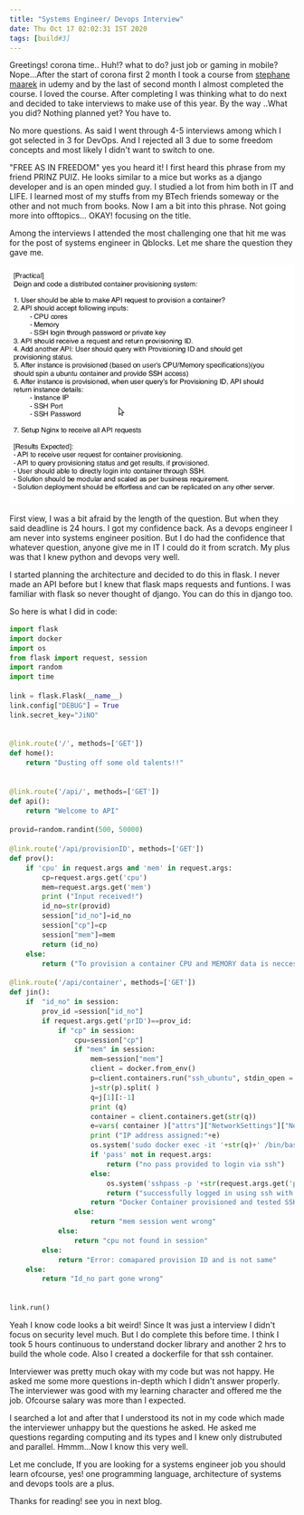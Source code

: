 ```yaml
---
title: "Systems Engineer/ Devops Interview"
date: Thu Oct 17 02:02:31 IST 2020
tags: [build#3]
---
```


Greetings! corona time.. Huh!? what to do? just job or gaming in mobile? Nope...After the start of corona first 2 month I took a course from [stephane maarek](https://www.udemy.com/user/stephane-maarek/) in udemy and by the last of second month I almost completed the course. I loved the course. After completing I was thinking what to do next and  decided to take interviews to make use of this year. By the way ..What you did? Nothing planned yet? You have to.

No more questions. As said I went through 4-5 interviews among which I got selected in 3 for DevOps. And I rejected all 3 due to some freedom concepts and most likely I didn't want to switch to one.

"FREE AS IN FREEDOM" yes you heard it! I first heard this phrase from my friend PRINZ PUIZ. He looks similar to a mice but works as a django developer and is an open minded guy. I studied a lot from him both in IT and LIFE. I learned most of my stuffs from my BTech friends someway or the other and not much from books. Now I am a bit into this phrase. Not going more into offtopics... OKAY! focusing on the title.


Among the interviews I attended the most challenging one that hit me was for the post of systems engineer in Qblocks. Let me share the question they gave me.

![](/images/interview.png)

First view, I was a bit afraid by the length of the question. But when they said deadline is 24 hours. I got my confidence back. As a devops engineer I am never into systems engineer position. But I do had the confidence that whatever question, anyone give me in IT I could do it from scratch. My plus was that I knew python and devops very well. 

I started planning the architecture and decided to do this in flask. I never made an API before but I knew that flask maps requests and funtions. I was familiar with flask so never thought of django. You can do this in django too. 

So here is what I did in code:

```Python
import flask
import docker
import os
from flask import request, session
import random
import time

link = flask.Flask(__name__)
link.config["DEBUG"] = True
link.secret_key="JiNO"


@link.route('/', methods=['GET'])
def home():
    return "Dusting off some old talents!!"


@link.route('/api/', methods=['GET'])
def api():
    return "Welcome to API"

provid=random.randint(500, 50000)

@link.route('/api/provisionID', methods=['GET'])
def prov():
    if 'cpu' in request.args and 'mem' in request.args:
        cp=request.args.get('cpu')
        mem=request.args.get('mem')
        print ("Input received!")
        id_no=str(provid)
        session["id_no"]=id_no
        session["cp"]=cp
        session["mem"]=mem
        return (id_no)
    else:
        return ("To provision a container CPU and MEMORY data is neccessary. You can Include this is same URL.\n For example: http://127.0.0.1:5000/api/provisionID?cpu=1&mem=300m")

@link.route('/api/container', methods=['GET'])
def jin():
    if  "id_no" in session:
        prov_id =session["id_no"]
        if request.args.get('prID')==prov_id:
            if "cp" in session:
                cpu=session["cp"]
                if "mem" in session:
                    mem=session["mem"]
                    client = docker.from_env()
                    p=client.containers.run("ssh_ubuntu", stdin_open = True, tty = True, detach=True, entrypoint='/bin/bash', cpu_count=int(cpu), mem_limit=mem, privileged=True, ports={'22/tcp': ('127.0.0.1', 9876)})
                    j=str(p).split( )
                    q=j[1][:-1]
                    print (q)
                    container = client.containers.get(str(q))
                    e=vars( container )["attrs"]["NetworkSettings"]["Networks"]["bridge"]["IPAddress"]
                    print ("IP address assigned:"+e)
                    os.system('sudo docker exec -it '+str(q)+' /bin/bash -c "service ssh start; apt-get install sshpass"')
                    if 'pass' not in request.args:
                        return ("no pass provided to login via ssh")
                    else:
                        os.system('sshpass -p '+str(request.args.get('pass'))+' ssh -o StrictHostKeyChecking=no '+request.args.get('USER')+'@'+e+' -C "exit"')
                        return ("successfully logged in using ssh with pass:"+request.args.get('pass')+", assigned IP "+str(e)+" port 22"+", Container ID: "+str(q))
                    return "Docker Container provisioned and tested SSH access"
                else:
                    return "mem session went wrong"
            else:
                return "cpu not found in session"
        else:
            return "Error: comapared provision ID and is not same"
    else:
        return "Id_no part gone wrong"


link.run()
```


Yeah I know code looks a bit weird! Since It was just a interview I didn't focus on security level much. But I do complete this before time. I think I took 5 hours continuous to understand docker library and another 2 hrs to build the whole code. Also I created a dockerfile for that ssh container. 

Interviewer was pretty much okay with my code but was not happy. He asked me some more questions in-depth which I didn't answer properly. The interviewer was good with my learning character and offered me the job. Ofcourse salary was more than I expected. 

I searched a lot and after that I understood its not in my code which made the interviewer unhappy but the questions he asked. He asked me questions regarding computing and its types and I knew only distrubuted and parallel. Hmmm...Now I know this very well.

Let me conclude, If you are looking for a systems engineer job you should learn ofcourse, yes! one programming language, architecture of systems and devops tools are a plus.

Thanks for reading! see you in next blog.





